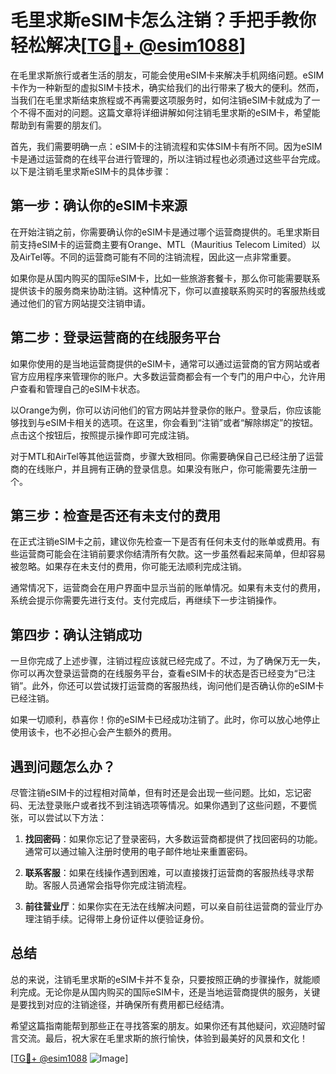 # 毛里求斯eSIM卡怎么注销？手把手教你轻松解决[[TG💪+ @esim1088](https://t.me/s/esim1088)]

在毛里求斯旅行或者生活的朋友，可能会使用eSIM卡来解决手机网络问题。eSIM卡作为一种新型的虚拟SIM卡技术，确实给我们的出行带来了极大的便利。然而，当我们在毛里求斯结束旅程或不再需要这项服务时，如何注销eSIM卡就成为了一个不得不面对的问题。这篇文章将详细讲解如何注销毛里求斯的eSIM卡，希望能帮助到有需要的朋友们。

首先，我们需要明确一点：eSIM卡的注销流程和实体SIM卡有所不同。因为eSIM卡是通过运营商的在线平台进行管理的，所以注销过程也必须通过这些平台完成。以下是注销毛里求斯eSIM卡的具体步骤：

## 第一步：确认你的eSIM卡来源

在开始注销之前，你需要确认你的eSIM卡是通过哪个运营商提供的。毛里求斯目前支持eSIM卡的运营商主要有Orange、MTL（Mauritius Telecom Limited）以及AirTel等。不同的运营商可能有不同的注销流程，因此这一点非常重要。

如果你是从国内购买的国际eSIM卡，比如一些旅游套餐卡，那么你可能需要联系提供该卡的服务商来协助注销。这种情况下，你可以直接联系购买时的客服热线或通过他们的官方网站提交注销申请。

## 第二步：登录运营商的在线服务平台

如果你使用的是当地运营商提供的eSIM卡，通常可以通过运营商的官方网站或者官方应用程序来管理你的账户。大多数运营商都会有一个专门的用户中心，允许用户查看和管理自己的eSIM卡状态。

以Orange为例，你可以访问他们的官方网站并登录你的账户。登录后，你应该能够找到与eSIM卡相关的选项。在这里，你会看到“注销”或者“解除绑定”的按钮。点击这个按钮后，按照提示操作即可完成注销。

对于MTL和AirTel等其他运营商，步骤大致相同。你需要确保自己已经注册了运营商的在线账户，并且拥有正确的登录信息。如果没有账户，你可能需要先注册一个。

## 第三步：检查是否还有未支付的费用

在正式注销eSIM卡之前，建议你先检查一下是否有任何未支付的账单或费用。有些运营商可能会在注销前要求你结清所有欠款。这一步虽然看起来简单，但却容易被忽略。如果存在未支付的费用，你可能无法顺利完成注销。

通常情况下，运营商会在用户界面中显示当前的账单情况。如果有未支付的费用，系统会提示你需要先进行支付。支付完成后，再继续下一步注销操作。

## 第四步：确认注销成功

一旦你完成了上述步骤，注销过程应该就已经完成了。不过，为了确保万无一失，你可以再次登录运营商的在线服务平台，查看eSIM卡的状态是否已经变为“已注销”。此外，你还可以尝试拨打运营商的客服热线，询问他们是否确认你的eSIM卡已经注销。

如果一切顺利，恭喜你！你的eSIM卡已经成功注销了。此时，你可以放心地停止使用该卡，也不必担心会产生额外的费用。

## 遇到问题怎么办？

尽管注销eSIM卡的过程相对简单，但有时还是会出现一些问题。比如，忘记密码、无法登录账户或者找不到注销选项等情况。如果你遇到了这些问题，不要慌张，可以尝试以下方法：

1. **找回密码**：如果你忘记了登录密码，大多数运营商都提供了找回密码的功能。通常可以通过输入注册时使用的电子邮件地址来重置密码。
   
2. **联系客服**：如果在线操作遇到困难，可以直接拨打运营商的客服热线寻求帮助。客服人员通常会指导你完成注销流程。

3. **前往营业厅**：如果你实在无法在线解决问题，可以亲自前往运营商的营业厅办理注销手续。记得带上身份证件以便验证身份。

## 总结

总的来说，注销毛里求斯的eSIM卡并不复杂，只要按照正确的步骤操作，就能顺利完成。无论你是从国内购买的国际eSIM卡，还是当地运营商提供的服务，关键是要找到对应的注销途径，并确保所有费用都已经结清。

希望这篇指南能帮到那些正在寻找答案的朋友。如果你还有其他疑问，欢迎随时留言交流。最后，祝大家在毛里求斯的旅行愉快，体验到最美好的风景和文化！

[[TG💪+ @esim1088](https://t.me/s/esim1088) ![Image](https://i.postimg.cc/4NQfJmqS/Snipaste-2025-05-13-00-14-12.png)]